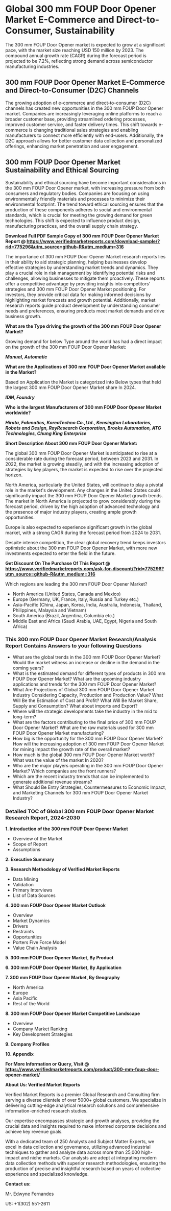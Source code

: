 <h1>Global 300 mm FOUP Door Opener Market E-Commerce and Direct-to-Consumer, Sustainability</h1><p class=""><p>The 300 mm FOUP Door Opener market is expected to grow at a significant pace, with the market size reaching USD 150 million by 2023. The compound annual growth rate (CAGR) during the forecast period is projected to be 7.2%, reflecting strong demand across semiconductor manufacturing industries.</p><h2>300 mm FOUP Door Opener Market E-Commerce and Direct-to-Consumer (D2C) Channels</h2><p>The growing adoption of e-commerce and direct-to-consumer (D2C) channels has created new opportunities in the 300 mm FOUP Door Opener market. Companies are increasingly leveraging online platforms to reach a broader customer base, providing streamlined ordering processes, improved customer service, and faster delivery times. This shift towards e-commerce is changing traditional sales strategies and enabling manufacturers to connect more efficiently with end-users. Additionally, the D2C approach allows for better customer data collection and personalized offerings, enhancing market penetration and user engagement.</p><h2>300 mm FOUP Door Opener Market Sustainability and Ethical Sourcing</h2><p>Sustainability and ethical sourcing have become important considerations in the 300 mm FOUP Door Opener market, with increasing pressure from both consumers and regulatory bodies. Companies are focusing on using environmentally friendly materials and processes to minimize their environmental footprint. The trend toward ethical sourcing ensures that the production of these components adheres to social and environmental standards, which is crucial for meeting the growing demand for green technologies. This shift is expected to influence product design, manufacturing practices, and the overall supply chain strategy.</p></p><p class=""><strong>Download Full PDF Sample Copy of 300 mm FOUP Door Opener Market Report @ <a href="https://www.verifiedmarketreports.com/download-sample/?rid=775296&utm_source=github-R&utm_medium=316" target="_blank">https://www.verifiedmarketreports.com/download-sample/?rid=775296&utm_source=github-R&utm_medium=316</a></strong></p><p>The importance of&nbsp;300 mm FOUP Door Opener Market research reports lies in their ability to aid strategic planning, helping businesses develop effective strategies by understanding market trends and dynamics. They play a crucial role in risk management by identifying potential risks and challenges, allowing businesses to mitigate them proactively. These reports offer a competitive advantage by providing insights into competitors' strategies and 300 mm FOUP Door Opener Market positioning. For investors, they provide critical data for making informed decisions by highlighting market forecasts and growth potential. Additionally, market research reports guide product development by understanding consumer needs and preferences, ensuring products meet market demands and drive business growth.</p><p><strong>What are the&nbsp;Type driving the growth of the 300 mm FOUP Door Opener Market?</strong></p><p id="" class="">Growing demand for below Type around the world has had a direct impact on the growth of the 300 mm FOUP Door Opener Market:</p><p class=""><em><strong>Manual, Automatic</strong></em></p><p class=""><strong>What are the&nbsp;Applications&nbsp;of 300 mm FOUP Door Opener Market available in the Market?</strong></p><p id="" class="">Based on Application the Market is categorized into Below types that held the largest 300 mm FOUP Door Opener Market share In 2024.</p><p class=""><em><strong>IDM, Foundry</strong></em></p><p class=""><strong>Who is the largest Manufacturers of 300 mm FOUP Door Opener Market worldwide?</strong></p><p><em><strong>Hirata, Fabmatics, KoreaTechno Co.,Ltd., Kensington Laboratories, Robots and Design, RayResearch Corporation, Brooks Automation, ATG Technologies, Chung King Enterprise</strong></em></p><p id="" class=""><strong>Short Description About 300 mm FOUP Door Opener Market:</strong></p><p>The global 300 mm FOUP Door Opener Market is anticipated to rise at a considerable rate during the forecast period, between 2023 and 2031. In 2022, the market is growing steadily, and with the increasing adoption of strategies by key players, the market is expected to rise over the projected horizon.</p><p>North America, particularly the United States, will continue to play a pivotal role in the market's development. Any changes in the United States could significantly impact the 300 mm FOUP Door Opener Market growth trends. The market in North America is projected to grow considerably during the forecast period, driven by the high adoption of advanced technology and the presence of major industry players, creating ample growth opportunities.</p><p>Europe is also expected to experience significant growth in the global market, with a strong CAGR during the forecast period from 2024 to 2031.</p><p>Despite intense competition, the clear global recovery trend keeps investors optimistic about the 300 mm FOUP Door Opener Market, with more new investments expected to enter the field in the future.</p><p id="" class=""><strong>Get Discount On The Purchase Of This Report @ <a href="https://www.verifiedmarketreports.com/ask-for-discount/?rid=775296?utm_source=github-R&utm_medium=316" target="_blank">https://www.verifiedmarketreports.com/ask-for-discount/?rid=775296?utm_source=github-R&utm_medium=316</a></strong></p><p class="">Which regions are leading the 300 mm FOUP Door Opener Market?</p><ul><li>North America (United States, Canada and Mexico)</li><li>Europe (Germany, UK, France, Italy, Russia and Turkey etc.)</li><li>Asia-Pacific (China, Japan, Korea, India, Australia, Indonesia, Thailand, Philippines, Malaysia and Vietnam)</li><li>South America (Brazil, Argentina, Columbia etc.)</li><li>Middle East and Africa (Saudi Arabia, UAE, Egypt, Nigeria and South Africa)</li></ul><h3 id="" class="">This 300 mm FOUP Door Opener Market Research/Analysis Report Contains Answers to your following Questions</h3><ul><li>What are the global trends in the 300 mm FOUP Door Opener Market? Would the market witness an increase or decline in the demand in the coming years?</li><li>What is the estimated demand for different types of products in 300 mm FOUP Door Opener Market? What are the upcoming industry applications and trends for the 300 mm FOUP Door Opener Market?</li><li>What Are Projections of Global 300 mm FOUP Door Opener Market Industry Considering Capacity, Production and Production Value? What Will Be the Estimation of Cost and Profit? What Will Be Market Share, Supply and Consumption? What about imports and Export?</li><li>Where will the strategic developments take the industry in the mid to long-term?</li><li>What are the factors contributing to the final price of 300 mm FOUP Door Opener Market? What are the raw materials used for 300 mm FOUP Door Opener Market manufacturing?</li><li>How big is the opportunity for the 300 mm FOUP Door Opener Market? How will the increasing adoption of 300 mm FOUP Door Opener Market for mining impact the growth rate of the overall market?</li><li>How much is the global 300 mm FOUP Door Opener Market worth? What was the value of the market In 2020?</li><li>Who are the major players operating in the 300 mm FOUP Door Opener Market? Which companies are the front runners?</li><li>Which are the recent industry trends that can be implemented to generate additional revenue streams?</li><li>What Should Be Entry Strategies, Countermeasures to Economic Impact, and Marketing Channels for 300 mm FOUP Door Opener Market Industry?</li></ul><h3 id="" class="">Detailed TOC of Global 300 mm FOUP Door Opener Market Research Report, 2024-2030</h3><p id="" class=""><strong>1. Introduction of the 300 mm FOUP Door Opener Market</strong></p><ul><li>Overview of the Market</li><li>Scope of Report</li><li>Assumptions</li></ul><p id="" class=""><strong>2. Executive Summary</strong></p><p id="" class=""><strong>3. Research Methodology of Verified Market Reports</strong></p><ul><li>Data Mining</li><li>Validation</li><li>Primary Interviews</li><li>List of Data Sources</li></ul><p id="" class=""><strong>4. 300 mm FOUP Door Opener Market Outlook</strong></p><ul><li>Overview</li><li>Market Dynamics</li><li>Drivers</li><li>Restraints</li><li>Opportunities</li><li>Porters Five Force Model</li><li>Value Chain Analysis</li></ul><p id="" class=""><strong>5. 300 mm FOUP Door Opener Market, By Product</strong></p><p id="" class=""><strong>6. 300 mm FOUP Door Opener Market, By Application</strong></p><p id="" class=""><strong>7. 300 mm FOUP Door Opener Market, By Geography</strong></p><ul><li>North America</li><li>Europe</li><li>Asia Pacific</li><li>Rest of the World</li></ul><p id="" class=""><strong>8. 300 mm FOUP Door Opener Market Competitive Landscape</strong></p><ul><li>Overview</li><li>Company Market Ranking</li><li>Key Development Strategies</li></ul><p id="" class=""><strong>9. Company Profiles</strong></p><p id="" class=""><strong>10. Appendix</strong></p><p id="" class=""><strong>For More Information or Query, Visit @ <a href="https://www.verifiedmarketreports.com/product/300-mm-foup-door-opener-market/" target="_blank">https://www.verifiedmarketreports.com/product/300-mm-foup-door-opener-market/</a></strong></p><p id="" class=""><strong>About Us: Verified Market Reports</strong></p><p id="" class="">Verified Market Reports is a premier Global Research and Consulting firm serving a diverse clientele of over 5000+ global customers. We specialize in delivering cutting-edge analytical research solutions and comprehensive information-enriched research studies.</p><p id="" class="">Our expertise encompasses strategic and growth analyses, providing the crucial data and insights required to make informed corporate decisions and achieve key revenue goals.</p><p id="" class="">With a dedicated team of 250 Analysts and Subject Matter Experts, we excel in data collection and governance, utilizing advanced industrial techniques to gather and analyze data across more than 25,000 high-impact and niche markets. Our analysts are adept at integrating modern data collection methods with superior research methodologies, ensuring the production of precise and insightful research based on years of collective experience and specialized knowledge.</p><p id="" class=""><strong>Contact us:</strong></p><p id="" class="">Mr. Edwyne Fernandes</p><p id="" class="">US: +1(302) 551-2611</p>